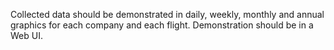 Collected data should be demonstrated in daily, weekly, monthly and annual graphics for each company and each flight. Demonstration should be in a Web UI.